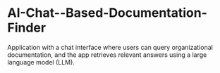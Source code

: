 # AI-Chat--Based-Documentation-Finder
Application with a chat interface where users can query organizational documentation, and the app retrieves relevant answers using a large language model (LLM).
